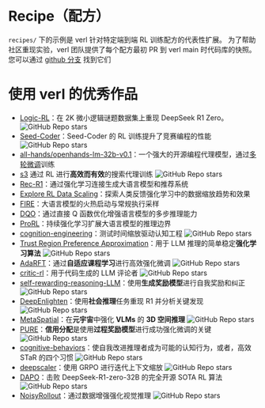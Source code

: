 # Recipe（配方）
`recipes/` 下的示例是 verl 针对特定端到端 RL 训练配方的代表性扩展。
为了帮助社区重现实验，verl 团队提供了每个配方最初 PR 到 verl main 时代码库的快照。您可以通过 [github 分支](https://github.com/volcengine/verl/branches/all?query=recipe) 找到它们

# 使用 verl 的优秀作品

- [Logic-RL](https://github.com/Unakar/Logic-RL)：在 2K 微小逻辑谜题数据集上重现 DeepSeek R1 Zero。![GitHub Repo stars](https://img.shields.io/github/stars/Unakar/Logic-RL)
- [Seed-Coder](https://github.com/ByteDance-Seed/Seed-Coder)：Seed-Coder 的 RL 训练提升了竞赛编程的性能 ![GitHub Repo stars](https://img.shields.io/github/stars/ByteDance-Seed/Seed-Coder)
- [all-hands/openhands-lm-32b-v0.1](https://www.all-hands.dev/blog/introducing-openhands-lm-32b----a-strong-open-coding-agent-model)：一个强大的开源编程代理模型，通过[多轮微调](https://github.com/volcengine/verl/pull/195)训练
- [s3](https://github.com/pat-jj/s3) 通过 RL 进行**高效而有效**的搜索代理训练 ![GitHub Repo stars](https://img.shields.io/github/stars/pat-jj/s3)
- [Rec-R1](https://arxiv.org/pdf/2503.24289)：通过强化学习连接生成大语言模型和推荐系统
- [Explore RL Data Scaling](https://arxiv.org/abs/2503.22230)：探索人类反馈强化学习中的数据缩放趋势和效果
- [FIRE](https://arxiv.org/abs/2410.21236)：大语言模型的火热启动与常规执行采样
- [DQO](https://arxiv.org/abs/2410.09302)：通过直接 Q 函数优化增强语言模型的多步推理能力
- [ProRL](https://arxiv.org/abs/2505.24864)：持续强化学习扩展大语言模型的推理边界
- [cognition-engineering](https://github.com/gair-nlp/cognition-engineering)：测试时间缩放驱动认知工程 ![GitHub Repo stars](https://img.shields.io/github/stars/gair-nlp/cognition-engineering)
- [Trust Region Preference Approximation](https://github.com/XueruiSu/Trust-Region-Preference-Approximation)：用于 LLM 推理的简单稳定**强化学习算法** ![GitHub Repo stars](https://img.shields.io/github/stars/XueruiSu/Trust-Region-Preference-Approximation)
- [AdaRFT](https://github.com/uscnlp-lime/verl)：通过**自适应课程学习**进行高效强化微调 ![GitHub Repo stars](https://img.shields.io/github/stars/uscnlp-lime/verl)
- [critic-rl](https://github.com/HKUNLP/critic-rl)：用于代码生成的 LLM 评论者 ![GitHub Repo stars](https://img.shields.io/github/stars/HKUNLP/critic-rl)
- [self-rewarding-reasoning-LLM](https://arxiv.org/pdf/2502.19613)：使用**生成奖励模型**进行自我奖励和纠正 ![GitHub Repo stars](https://img.shields.io/github/stars/RLHFlow/Self-rewarding-reasoning-LLM)
- [DeepEnlighten](https://github.com/DolbyUUU/DeepEnlighten)：使用**社会推理**任务重现 R1 并分析关键发现 ![GitHub Repo stars](https://img.shields.io/github/stars/DolbyUUU/DeepEnlighten)
- [MetaSpatial](https://github.com/PzySeere/MetaSpatial)：在**元宇宙**中强化 **VLMs** 的 **3D 空间推理** ![GitHub Repo stars](https://img.shields.io/github/stars/PzySeere/MetaSpatial)
- [PURE](https://github.com/CJReinforce/PURE)：**信用分配**是使用**过程奖励模型**进行成功强化微调的关键 ![GitHub Repo stars](https://img.shields.io/github/stars/CJReinforce/PURE)
- [cognitive-behaviors](https://github.com/kanishkg/cognitive-behaviors)：使自我改进推理者成为可能的认知行为，或者，高效 STaR 的四个习惯 ![GitHub Repo stars](https://img.shields.io/github/stars/kanishkg/cognitive-behaviors)
- [deepscaler](https://github.com/agentica-project/rllm/tree/deepscaler)：使用 GRPO 进行迭代上下文缩放 ![GitHub Repo stars](https://img.shields.io/github/stars/agentica-project/deepscaler)
- [DAPO](https://dapo-sia.github.io/)：击败 DeepSeek-R1-zero-32B 的完全开源 SOTA RL 算法 ![GitHub Repo stars](https://img.shields.io/github/stars/volcengine/verl)
- [NoisyRollout](https://github.com/NUS-TRAIL/NoisyRollout)：通过数据增强强化视觉推理 ![GitHub Repo stars](https://img.shields.io/github/stars/NUS-TRAIL/NoisyRollout)